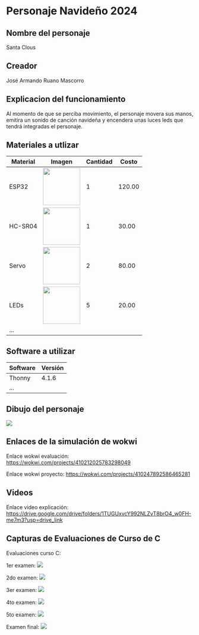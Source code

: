 # Personaje Navideño 2024

## Nombre del personaje
Santa Clous

## Creador
José Armando Ruano Mascorro

## Explicacion del funcionamiento
Al momento de que se perciba movimiento, el personaje movera sus manos, emitira un sonido de canción navideña y encendera unas
luces leds que tendrá integradas el personaje.

## Materiales a utlizar
|Material|Imagen|Cantidad|Costo|
|--|--|--|--|
|ESP32|<img src="https://github.com/user-attachments/assets/0d280367-493e-4f7c-a587-36e1f822116b" width="100"/>|1|120.00|
|HC-SR04|<img width="100" src="https://github.com/user-attachments/assets/e8f3a364-83e3-4194-9eb1-15547012fb1b" />|1|30.00|
|Servo|<img src="https://encrypted-tbn0.gstatic.com/images?q=tbn:ANd9GcSCS2LOM7XetEE4N0_B1KxJhYDKp9Ve8MIXiA&s" width="100"/>|2|80.00|
|LEDs|<img src="https://encrypted-tbn0.gstatic.com/images?q=tbn:ANd9GcRCrORWYeYGwKMV-8mKFk_LDyt8DU1EhKOpXQ&s" width="100"/>|5|20.00|
|...||||

## Software a utilizar
|Software|Versión|
|--|--|
|Thonny|4.1.6|
|...||

## Dibujo del personaje

<img src="https://i.imgur.com/Nco7lmr.png"/>

## Enlaces de la simulación de wokwi
Enlace wokwi evaluación: https://wokwi.com/projects/410212025783298049

Enlace wokwi proyecto: https://wokwi.com/projects/410247892586465281

## Videos
Enlace video explicación: https://drive.google.com/drive/folders/1TUGUxvcY992NLZvT8brO4_w0FH-me7m3?usp=drive_link

## Capturas de Evaluaciones de Curso de C
Evaluaciones curso C:

1er examen:
<img src="https://i.imgur.com/On4CWgK.png"/>

2do examen:
<img src="https://i.imgur.com/vWZpqIF.png"/>

3er examen:
<img src="https://i.imgur.com/SrUOiw0.png"/>

4to examen:
<img src="https://i.imgur.com/0c6cW9m.png"/>

5to examen:
<img src="https://i.imgur.com/FqmBAN9.png"/>

Examen final:
<img src="https://i.imgur.com/oZlfoGA.png"/>
